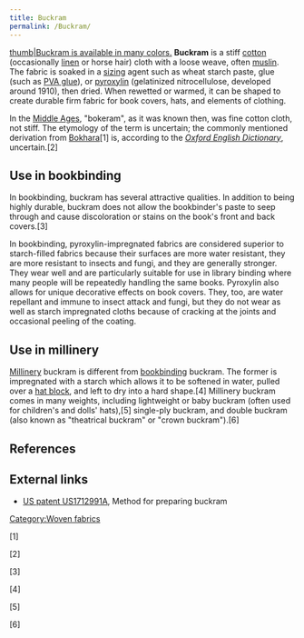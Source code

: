 ```yaml
---
title: Buckram
permalink: /Buckram/
---
```


[thumb\|Buckram is available in many
colors.](/Image:Buckram_variety.jpg "wikilink") **Buckram** is a stiff
[cotton](/cotton "wikilink") (occasionally [linen](/linen "wikilink") or
horse hair) cloth with a loose weave, often
[muslin](/muslin "wikilink"). The fabric is soaked in a
[sizing](/sizing "wikilink") agent such as wheat starch paste, glue
(such as [PVA glue](/Polyvinyl_acetate "wikilink")), or
[pyroxylin](/pyroxylin "wikilink") (gelatinized nitrocellulose,
developed around 1910), then dried. When rewetted or warmed, it can be
shaped to create durable firm fabric for book covers, hats, and elements
of clothing.

In the [Middle Ages](/Middle_Ages "wikilink"), "bokeram", as it was
known then, was fine cotton cloth, not stiff. The etymology of the term
is uncertain; the commonly mentioned derivation from
[Bokhara](/Bokhara "wikilink")[1] is, according to the *[Oxford English
Dictionary](/Oxford_English_Dictionary "wikilink")*, uncertain.[2]

## Use in bookbinding

In bookbinding, buckram has several attractive qualities. In addition to
being highly durable, buckram does not allow the bookbinder's paste to
seep through and cause discoloration or stains on the book's front and
back covers.[3]

In bookbinding, pyroxylin-impregnated fabrics are considered superior to
starch-filled fabrics because their surfaces are more water resistant,
they are more resistant to insects and fungi, and they are generally
stronger. They wear well and are particularly suitable for use in
library binding where many people will be repeatedly handling the same
books. Pyroxylin also allows for unique decorative effects on book
covers. They, too, are water repellant and immune to insect attack and
fungi, but they do not wear as well as starch impregnated cloths because
of cracking at the joints and occasional peeling of the coating.

## Use in millinery

[Millinery](/Hatmaking "wikilink") buckram is different from
[bookbinding](/bookbinding "wikilink") buckram. The former is
impregnated with a starch which allows it to be softened in water,
pulled over a [hat block](/hat_block "wikilink"), and left to dry into a
hard shape.[4] Millinery buckram comes in many weights, including
lightweight or baby buckram (often used for children's and dolls'
hats),[5] single-ply buckram, and double buckram (also known as
"theatrical buckram" or "crown buckram").[6]

## References

<references/>

## External links

-   [US patent
    US1712991A](https://patents.google.com/patent/US1712991A/en), Method
    for preparing buckram

[Category:Woven fabrics](/Category:Woven_fabrics "wikilink")

[1]

[2]

[3]

[4]

[5]

[6]